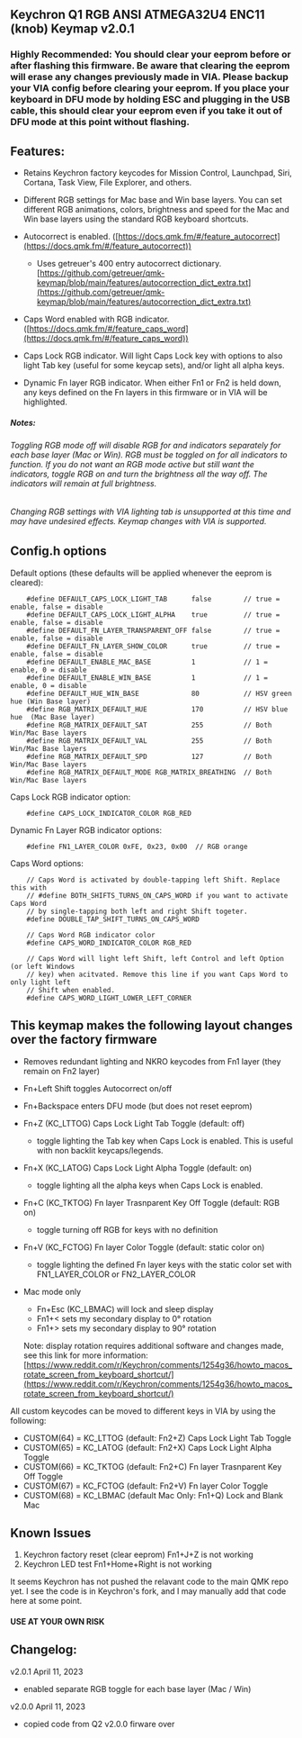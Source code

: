 ## Keychron Q1 RGB ANSI ATMEGA32U4 ENC11 (knob) Keymap v2.0.1

### Highly Recommended: You should clear your eeprom before or after flashing this firmware. Be aware that clearing the eeprom will erase any changes previously made in VIA. Please backup your VIA config before clearing your eeprom. If you place your keyboard in DFU mode by holding ESC and plugging in the USB cable, this should clear your eeprom even if you take it out of DFU mode at this point without flashing.

## Features:
- Retains Keychron factory keycodes for Mission Control, Launchpad, Siri, Cortana, Task View, File Explorer, and others.

- Different RGB settings for Mac base and Win base layers. You can set different RGB animations, colors, brightness and speed for the Mac and Win base layers using the standard RGB keyboard shortcuts.

- Autocorrect is enabled. ([https://docs.qmk.fm/#/feature_autocorrect](https://docs.qmk.fm/#/feature_autocorrect))
    - Uses getreuer's 400 entry autocorrect dictionary.   
    [https://github.com/getreuer/qmk-keymap/blob/main/features/autocorrection_dict_extra.txt](https://github.com/getreuer/qmk-keymap/blob/main/features/autocorrection_dict_extra.txt)

- Caps Word enabled with RGB indicator. ([https://docs.qmk.fm/#/feature_caps_word](https://docs.qmk.fm/#/feature_caps_word))

- Caps Lock RGB indicator. Will light Caps Lock key with options to also light Tab key (useful for some keycap sets), and/or light all alpha keys.

- Dynamic Fn layer RGB indicator. When either Fn1 or Fn2 is held down, any keys defined on the Fn layers in this firmware or in VIA will be highlighted.

##### Notes:   

###### Toggling RGB mode off will disable RGB for and indicators separately for each base layer (Mac or Win). RGB must be toggled on for all indicators to function. If you do not want an RGB mode active but still want the indicators, toggle RGB on and turn the brightness all the way off. The indicators will remain at full brightness.
###### Changing RGB settings with VIA lighting tab is unsupported at this time and may have undesired effects. Keymap changes with VIA is supported.

## Config.h options

Default options (these defaults will be applied whenever the eeprom is cleared):

```
    #define DEFAULT_CAPS_LOCK_LIGHT_TAB      false        // true = enable, false = disable
    #define DEFAULT_CAPS_LOCK_LIGHT_ALPHA    true         // true = enable, false = disable
    #define DEFAULT_FN_LAYER_TRANSPARENT_OFF false        // true = enable, false = disable
    #define DEFAULT_FN_LAYER_SHOW_COLOR      true         // true = enable, false = disable
    #define DEFAULT_ENABLE_MAC_BASE          1            // 1 = enable, 0 = disable
    #define DEFAULT_ENABLE_WIN_BASE          1            // 1 = enable, 0 = disable
    #define DEFAULT_HUE_WIN_BASE             80           // HSV green hue (Win Base layer)
    #define RGB_MATRIX_DEFAULT_HUE           170          // HSV blue hue  (Mac Base layer)
    #define RGB_MATRIX_DEFAULT_SAT           255          // Both Win/Mac Base layers
    #define RGB_MATRIX_DEFAULT_VAL           255          // Both Win/Mac Base layers
    #define RGB_MATRIX_DEFAULT_SPD           127          // Both Win/Mac Base layers
    #define RGB_MATRIX_DEFAULT_MODE RGB_MATRIX_BREATHING  // Both Win/Mac Base layers
```   

Caps Lock RGB indicator option:

```
    #define CAPS_LOCK_INDICATOR_COLOR RGB_RED
```

Dynamic Fn Layer RGB indicator options:

```
    #define FN1_LAYER_COLOR 0xFE, 0x23, 0x00  // RGB orange
```

Caps Word options:

```
    // Caps Word is activated by double-tapping left Shift. Replace this with 
    // #define BOTH_SHIFTS_TURNS_ON_CAPS_WORD if you want to activate Caps Word 
    // by single-tapping both left and right Shift togeter. 
    #define DOUBLE_TAP_SHIFT_TURNS_ON_CAPS_WORD

    // Caps Word RGB indicator color
    #define CAPS_WORD_INDICATOR_COLOR RGB_RED

    // Caps Word will light left Shift, left Control and left Option (or left Windows
    // key) when acitvated. Remove this line if you want Caps Word to only light left
    // Shift when enabled.
    #define CAPS_WORD_LIGHT_LOWER_LEFT_CORNER
```

## This keymap makes the following layout changes over the factory firmware

- Removes redundant lighting and NKRO keycodes from Fn1 layer (they remain on Fn2 layer)
- Fn+Left Shift toggles Autocorrect on/off
- Fn+Backspace enters DFU mode (but does not reset eeprom)
- Fn+Z (KC_LTTOG) Caps Lock Light Tab Toggle (default: off)
    - toggle lighting the Tab key when Caps Lock is enabled. This is useful with non backlit keycaps/legends. 
- Fn+X (KC_LATOG) Caps Lock Light Alpha Toggle (default: on)
    - toggle lighting all the alpha keys when Caps Lock is enabled. 
- Fn+C (KC_TKTOG) Fn layer Trasnparent Key Off Toggle (default: RGB on)
    - toggle turning off RGB for keys with no definition 
- Fn+V (KC_FCTOG) Fn layer Color Toggle (default: static color on)
    - toggle lighting the defined Fn layer keys with the static color set with FN1_LAYER_COLOR or FN2_LAYER_COLOR 

- Mac mode only
    - Fn+Esc (KC_LBMAC) will lock and sleep display
    - Fn1+< sets my secondary display to 0° rotation
    - Fn1+> sets my secondary display to 90° rotation
    
    Note: display rotation requires additional software and changes made, see this link for more information:   
    [https://www.reddit.com/r/Keychron/comments/1254g36/howto_macos_rotate_screen_from_keyboard_shortcut/](https://www.reddit.com/r/Keychron/comments/1254g36/howto_macos_rotate_screen_from_keyboard_shortcut/)

All custom keycodes can be moved to different keys in VIA by using the following:
- CUSTOM(64) = KC_LTTOG (default: Fn2+Z) Caps Lock Light Tab Toggle
- CUSTOM(65) = KC_LATOG (default: Fn2+X) Caps Lock Light Alpha Toggle
- CUSTOM(66) = KC_TKTOG (default: Fn2+C) Fn layer Trasnparent Key Off Toggle
- CUSTOM(67) = KC_FCTOG (default: Fn2+V) Fn layer Color Toggle
- CUSTOM(68) = KC_LBMAC (default Mac Only: Fn1+Q) Lock and Blank Mac

## Known Issues

1. Keychron factory reset (clear eeprom) Fn1+J+Z is not working
2. Keychron LED test Fn1+Home+Right is not working

It seems Keychron has not pushed the relavant code to the main QMK repo yet. I see the code is in Keychron's fork, and I may manually add that code here at some point.


#### USE AT YOUR OWN RISK

## Changelog:

v2.0.1  April 11, 2023
- enabled separate RGB toggle for each base layer (Mac / Win)

v2.0.0  April 11, 2023
- copied code from Q2 v2.0.0 firware over
